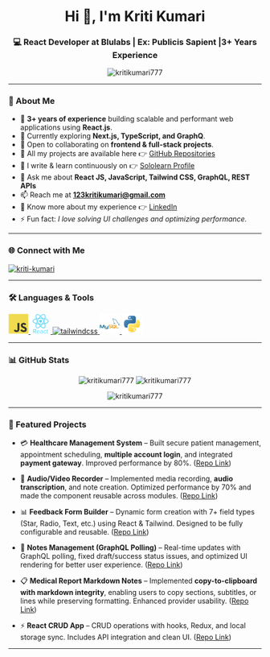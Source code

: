 <h1 align="center">Hi 👋, I'm Kriti Kumari</h1>
<h3 align="center">💻 React Developer at Blulabs | Ex: Publicis Sapient |3+ Years Experience </h3>

<p align="center">
  <img src="https://komarev.com/ghpvc/?username=kritikumari777&label=Profile%20Views&color=0e75b6&style=flat" alt="kritikumari777" />
</p>

---

### 🚀 About Me  
- 🔭 **3+ years of experience** building scalable and performant web applications using **React.js**.  
- 🌱 Currently exploring **Next.js, TypeScript, and GraphQ**.  
- 👯 Open to collaborating on **frontend & full-stack projects**.  
- 📂 All my projects are available here 👉 [GitHub Repositories](https://github.com/kritikumari777)  
- 📝 I write & learn continuously on 👉 [Sololearn Profile](https://www.sololearn.com/profile/9415219)  
- 💬 Ask me about **React JS, JavaScript, Tailwind CSS, GraphQL, REST APIs**  
- 📫 Reach me at **123kritikumari@gmail.com**  
- 📄 Know more about my experience 👉 [LinkedIn](https://www.linkedin.com/in/kriti-kumari-862753185/)  
- ⚡ Fun fact: *I love solving UI challenges and optimizing performance.*  

---

### 🌐 Connect with Me  
<p align="left">
  <a href="https://www.linkedin.com/in/kriti-kumari-862753185/" target="blank">
    <img align="center" src="https://raw.githubusercontent.com/rahuldkjain/github-profile-readme-generator/master/src/images/icons/Social/linked-in-alt.svg" alt="kriti-kumari" height="30" width="40" />
  </a>
</p>

---

### 🛠️ Languages & Tools  
<p align="left"> 
  <a href="https://developer.mozilla.org/en-US/docs/Web/JavaScript" target="_blank" rel="noreferrer">
    <img src="https://raw.githubusercontent.com/devicons/devicon/master/icons/javascript/javascript-original.svg" alt="javascript" width="40" height="40"/> 
  </a> 
  <a href="https://reactjs.org/" target="_blank" rel="noreferrer">
    <img src="https://raw.githubusercontent.com/devicons/devicon/master/icons/react/react-original-wordmark.svg" alt="react" width="40" height="40"/> 
  </a>
  <a href="https://tailwindcss.com/" target="_blank" rel="noreferrer">
    <img src="https://www.vectorlogo.zone/logos/tailwindcss/tailwindcss-icon.svg" alt="tailwindcss" width="40" height="40"/>
  </a>
  <a href="https://www.mysql.com/" target="_blank" rel="noreferrer">
    <img src="https://raw.githubusercontent.com/devicons/devicon/master/icons/mysql/mysql-original-wordmark.svg" alt="mysql" width="40" height="40"/> 
  </a>
  <a href="https://www.python.org" target="_blank" rel="noreferrer">
    <img src="https://raw.githubusercontent.com/devicons/devicon/master/icons/python/python-original.svg" alt="python" width="40" height="40"/> 
  </a>
</p>

---

### 📊 GitHub Stats  
<p align="center">
  <img src="https://github-readme-stats.vercel.app/api?username=kritikumari777&show_icons=true&locale=en&theme=tokyonight" alt="kritikumari777" />
  <img src="https://github-readme-streak-stats.herokuapp.com/?user=kritikumari777&theme=tokyonight" alt="kritikumari777" />
</p>

<p align="center">
  <img src="https://github-readme-stats.vercel.app/api/top-langs?username=kritikumari777&show_icons=true&locale=en&layout=compact&theme=tokyonight" alt="kritikumari777" />
</p>

---

### 🚀 Featured Projects
- 💳 **Healthcare Management System** – Built secure patient management, appointment scheduling, **multiple account login**, and integrated **payment gateway**. Improved performance by 80%. ([Repo Link](#))  

- 🎥 **Audio/Video Recorder** – Implemented media recording, **audio transcription**, and note creation. Optimized performance by 70% and made the component reusable across modules. ([Repo Link](#))  

- 📊 **Feedback Form Builder** – Dynamic form creation with 7+ field types (Star, Radio, Text, etc.) using React & Tailwind. Designed to be fully configurable and reusable. ([Repo Link](#))  

- 📝 **Notes Management (GraphQL Polling)** – Real-time updates with GraphQL polling, fixed draft/success status issues, and optimized UI rendering for better user experience. ([Repo Link](#))  

- 📋 **Medical Report Markdown Notes** – Implemented **copy-to-clipboard with markdown integrity**, enabling users to copy sections, subtitles, or lines while preserving formatting. Enhanced provider usability. ([Repo Link](#))  

- ⚡ **React CRUD App** – CRUD operations with hooks, Redux, and local storage sync. Includes API integration and clean UI. ([Repo Link](#))  


---
